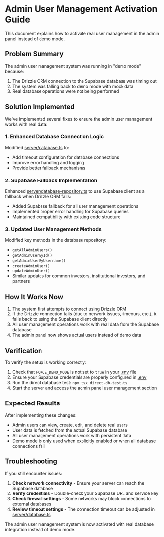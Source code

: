 # Admin User Management Activation Guide

This document explains how to activate real user management in the admin panel instead of demo mode.

## Problem Summary

The admin user management system was running in "demo mode" because:
1. The Drizzle ORM connection to the Supabase database was timing out
2. The system was falling back to demo mode with mock data
3. Real database operations were not being performed

## Solution Implemented

We've implemented several fixes to ensure the admin user management works with real data:

### 1. Enhanced Database Connection Logic

Modified [server/database.ts](file:///d:/New%20folder%20(2)/investor-properties-ny-complete-deployment/main%20app%20project/Investor-Properties-NY/server/database.ts) to:
- Add timeout configuration for database connections
- Improve error handling and logging
- Provide better fallback mechanisms

### 2. Supabase Fallback Implementation

Enhanced [server/database-repository.ts](file:///d:/New%20folder%20(2)/investor-properties-ny-complete-deployment/main%20app%20project/Investor-Properties-NY/server/database-repository.ts) to use Supabase client as a fallback when Drizzle ORM fails:
- Added Supabase fallback for all user management operations
- Implemented proper error handling for Supabase queries
- Maintained compatibility with existing code structure

### 3. Updated User Management Methods

Modified key methods in the database repository:
- `getAllAdminUsers()`
- `getAdminUserById()`
- `getAdminUserByUsername()`
- `createAdminUser()`
- `updateAdminUser()`
- Similar updates for common investors, institutional investors, and partners

## How It Works Now

1. The system first attempts to connect using Drizzle ORM
2. If the Drizzle connection fails (due to network issues, timeouts, etc.), it falls back to using the Supabase client directly
3. All user management operations work with real data from the Supabase database
4. The admin panel now shows actual users instead of demo data

## Verification

To verify the setup is working correctly:

1. Check that `FORCE_DEMO_MODE` is not set to `true` in your [.env](file:///d:/New%20folder%20(2)/investor-properties-ny-complete-deployment/main%20app%20project/Investor-Properties-NY/.env) file
2. Ensure your Supabase credentials are properly configured in [.env](file:///d:/New%20folder%20(2)/investor-properties-ny-complete-deployment/main%20app%20project/Investor-Properties-NY/.env)
3. Run the direct database test: `npx tsx direct-db-test.ts`
4. Start the server and access the admin panel user management section

## Expected Results

After implementing these changes:
- Admin users can view, create, edit, and delete real users
- User data is fetched from the actual Supabase database
- All user management operations work with persistent data
- Demo mode is only used when explicitly enabled or when all database connections fail

## Troubleshooting

If you still encounter issues:

1. **Check network connectivity** - Ensure your server can reach the Supabase database
2. **Verify credentials** - Double-check your Supabase URL and service key
3. **Check firewall settings** - Some networks may block connections to external databases
4. **Review timeout settings** - The connection timeout can be adjusted in [server/database.ts](file:///d:/New%20folder%20(2)/investor-properties-ny-complete-deployment/main%20app%20project/Investor-Properties-NY/server/database.ts)

The admin user management system is now activated with real database integration instead of demo mode.